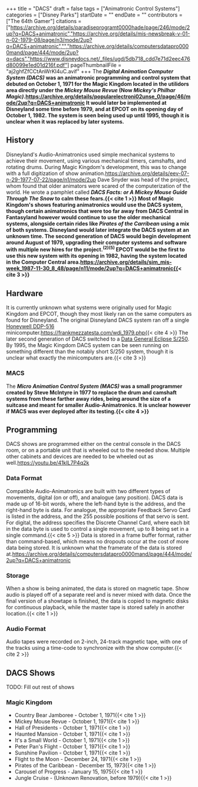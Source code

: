 +++
title = "DACS"
draft = false
tags = ["Animatronic Control Systems"]
categories = ["Disney Parks"]
startDate = ""
endDate = ""
contributors = ["The 64th Gamer"]
citations = ["https://archive.org/details/paradiseprogramt0000hade/page/246/mode/2up?q=DACS+animatronic","https://archive.org/details/mis-newsbreak-v-01-n-02-1979-08/page/n3/mode/2up?q=DACS+animatronic","","https://archive.org/details/computersdatapro0000mand/page/444/mode/2up?q=dacs","https://www.disneydocs.net/_files/ugd/5db718_cdd7e71d2eec476d80099e1ed01d216f.pdf"]
pageThumbnailFile = "aj2ghfZfCCtAnWrKI4uC.avif"
+++
The ***Digital Animation Computer System (DACS)* was an animatronic programming and control system that debuted on October 1, 1971 for the Magic Kingdom located in the utilidors area directly under the *Mickey Mouse Revue* (Now *Mickey's Philhar Magic)*.https://archive.org/details/popularelectroni02unse_0/page/46/mode/2up?q=DACS+animatronic
It would later be implemented at Disneyland some time before 1979, and at EPCOT on its opening day of October 1, 1982. The system is seen being used up until 1995, though it is unclear when it was replaced by later systems.**

## History

Disneyland's Audio-Animatronics used simple mechanical systems to achieve their movement, using various mechanical timers, camshafts, and rotating drums. During Magic Kingdom's development, this was to change with a full digitization of show animation.https://archive.org/details/eev-07-n-29-1977-07-22/page/n1/mode/2up Dave Snyder was head of the project, whom found that older animators were scared of the computerization of the world. He wrote a pamphlet called ***DACS Facts: or A Mickey Mouse Guide Through The Snow* to calm these fears.{{< cite 1 >}} Most of Magic Kingdom's shows featuring animatronics would use the DACS system, though certain animatronics that were too far away from DACS Central in Fantasyland however would continue to use the older mechanical systems, alongside certain rides like *Pirates of the Carribean* using a mix of both systems.
Disneyland would later integrate the DACS system at an unknown time. The second generation of DACS would begin development around August of 1979, upgrading their computer systems and software with multiple new hires for the project.<sup>(2)(5)</sup> EPCOT would be the first to use this new system with its opening in 1982, having the system located in the Computer Central area.https://archive.org/details/sim_mis-week_1987-11-30_8_48/page/n11/mode/2up?q=DACS+animatronic{{< cite 3 >}}**

## Hardware

It is currently unknown what systems were originally used for Magic Kingdom and EPCOT, though they most likely ran on the same computers as found for Disneyland.
The original Disneyland DACS system ran off a single [Honeywell DDP-516](https://t-lcarchive.org/honeywell-ddp-516/) minicomputer.https://frankmezzatesta.com/wdi_1979.php{{< cite 4 >}} The later second generation of DACS switched to a [Data General Eclipse S/250](https://cdn.macrosport.com/books/dtdf/ch12/dtdf_ch12p22.jpg).
By 1995, the Magic Kingdom DACS system can be seen running on something different than the notably short S/250 system, though it is unclear what exactly the minicomputers are.{{< cite 3 >}}

### MACS

The ***Micro Animation Control System (MACS)* was a small programmer created by Steve McIntyre in 1977 to replace the drum and camshaft systems from these farther away rides, being around the size of a suitcase and meant for smaller Audio-Animatronics. It is unclear however if MACS was ever deployed after its testing.{{< cite 4 >}}**

## Programming

DACS shows are programmed either on the central console in the DACS room, or on a portable unit that is wheeled out to the needed show. Multiple other cabinets and devices are needed to be wheeled out as well.https://youtu.be/41kIL7P4q2k

### Data Format

Compatible Audio-Animatronics are built with two different types of movements, digital (on or off), and analogue (any position). DACS data is made up of 16-bit words, where the left-hand byte is the address, and the right-hand byte is data. For analogue, the appropriate Feedback Servo Card is listed in the address, and the 255 possible positions of that servo is sent. For digital, the address specifies the Discrete Channel Card, where each bit in the data byte is used to control a single movement, up to 8 being set in a single command.{{< cite 5 >}}
Data is stored in a frame buffer format, rather than command-based, which means no dropouts occur at the cost of more data being stored. It is unknown what the framerate of the data is stored at.https://archive.org/details/computersdatapro0000mand/page/444/mode/2up?q=DACS+animatronic

### Storage

When a show is being animated, the data is stored on magnetic tape. Show audio is played off of a separate reel and is never mixed with data. Once the final version of a showtape is finished, the data is copied to magnetic disks for continuous playback, while the master tape is stored safely in another location.{{< cite 1 >}}

### Audio Format

Audio tapes were recorded on 2-inch, 24-track magnetic tape, with one of the tracks using a time-code to synchronize with the show computer.{{< cite 2 >}}

## DACS Shows

TODO: Fill out rest of shows

### Magic Kingdom

- Country Bear Jamboree - October 1, 1971{{< cite 1 >}}
- Mickey Mouse Revue - October 1, 1971{{< cite 1 >}}
- Hall of Presidents - October 1, 1971{{< cite 1 >}}
- Haunted Mansion - October 1, 1971{{< cite 1 >}}
- It's a Small World - October 1, 1971{{< cite 1 >}}
- Peter Pan's Flight - October 1, 1971{{< cite 1 >}}
- Sunshine Pavilion - October 1, 1971{{< cite 1 >}}
- Flight to the Moon - December 24, 1971{{< cite 1 >}}
- Pirates of the Caribbean - December 15, 1973{{< cite 1 >}}
- Carousel of Progress - January 15, 1975{{< cite 1 >}}
- Jungle Cruise - (Unknown Renovation, before 1979){{< cite 1 >}}
